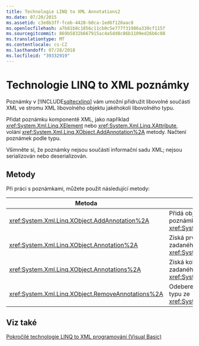 ```yaml
---
title: Technologie LINQ to XML Annotations2
ms.date: 07/20/2015
ms.assetid: c3e8b3ff-fceb-4428-b0ca-1ed6f128aac8
ms.openlocfilehash: a7b81b8c1856c11cb0c5e777f31986a330cf115f
ms.sourcegitcommit: 869b5832b667915ac4a5dd8c86b1109ed26b6c08
ms.translationtype: MT
ms.contentlocale: cs-CZ
ms.lasthandoff: 07/28/2018
ms.locfileid: "39332919"
---
```

# <a name="linq-to-xml-annotations"></a>Technologie LINQ to XML poznámky
Poznámky v [!INCLUDE[sqltecxlinq](~/includes/sqltecxlinq-md.md)] vám umožní přidružit libovolné součásti XML ve stromu XML libovolného objektu jakéhokoli libovolného typu.  
  
 Přidat poznámku komponentě XML, jako například <xref:System.Xml.Linq.XElement> nebo <xref:System.Xml.Linq.XAttribute>, volání <xref:System.Xml.Linq.XObject.AddAnnotation%2A> metody. Načtení poznámek podle typu.  
  
 Všimněte si, že poznámky nejsou součástí informační sadu XML; nejsou serializován nebo deserializován.  
  
## <a name="methods"></a>Metody  
 Při práci s poznámkami, můžete použít následující metody:  
  
|Metoda|Popis|  
|------------|-----------------|  
|<xref:System.Xml.Linq.XObject.AddAnnotation%2A>|Přidá objekt do seznamu poznámky <xref:System.Xml.Linq.XObject>.|  
|<xref:System.Xml.Linq.XObject.Annotation%2A>|Získá první anotace objekt zadaného typu ze <xref:System.Xml.Linq.XObject>.|  
|<xref:System.Xml.Linq.XObject.Annotations%2A>|Získá kolekci poznámek zadaného typu pro <xref:System.Xml.Linq.XObject>.|  
|<xref:System.Xml.Linq.XObject.RemoveAnnotations%2A>|Odebere poznámky zadaného typu ze <xref:System.Xml.Linq.XObject>.|  
  
## <a name="see-also"></a>Viz také  
 [Pokročilé technologie LINQ to XML programování (Visual Basic)](../../../../visual-basic/programming-guide/concepts/linq/advanced-linq-to-xml-programming.md)
